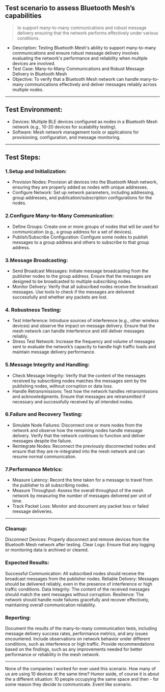 ## Test scenario to assess Bluetooth Mesh’s capabilities 
> to support many-to-many communications and robust message delivery
> ensuring that the network performs effectively under various conditions.


* Description: Testing Bluetooth Mesh's ability to support many-to-many communications and ensure robust message delivery involves evaluating the network's performance and reliability when multiple devices are involved.
* Test Case: Many-to-Many Communications and Robust Message Delivery in Bluetooth Mesh
* Objective:
To verify that a Bluetooth Mesh network can handle many-to-many communications effectively and deliver messages reliably across multiple nodes.

---

## Test Environment:

* Devices: Multiple BLE devices configured as nodes in a Bluetooth Mesh network (e.g., 10-20 devices for scalability testing). 
* Software: Mesh network management tools or applications for provisioning, configuration, and message monitoring.

---

## Test Steps:

### 1.Setup and Initialization:

* Provision Nodes: Provision all devices into the Bluetooth Mesh network, ensuring they are properly added as nodes with unique addresses.
* Configure Network: Set up network parameters, including addressing, group addresses, and publication/subscription configurations for the nodes.

### 2.Configure Many-to-Many Communication:

* Define Groups: Create one or more groups of nodes that will be used for communication (e.g., a group address for a set of devices).
* Publish/Subscribe Configuration: Configure some nodes to publish messages to a group address and others to subscribe to that group address.

### 3.Message Broadcasting:

* Send Broadcast Messages: Initiate message broadcasting from the publisher nodes to the group address. Ensure that the messages are designed to be broadcasted to multiple subscribing nodes.
* Monitor Delivery: Verify that all subscribed nodes receive the broadcast messages. Use tools to check if the messages are delivered successfully and whether any packets are lost.

### 4. Robustness Testing:

* Test Interference: Introduce sources of interference (e.g., other wireless devices) and observe the impact on message delivery. Ensure that the mesh network can handle interference and still deliver messages reliably.
* Stress Test Network: Increase the frequency and volume of messages sent to evaluate the network’s capacity to handle high traffic loads and maintain message delivery performance.

### 5.Message Integrity and Handling:

* Check Message Integrity: Verify that the content of the messages received by subscribing nodes matches the messages sent by the publishing nodes, without corruption or data loss.
* Handle Retransmissions: Test how the network handles retransmissions and acknowledgments. Ensure that messages are retransmitted if necessary and successfully received by all intended nodes.

### 6.Failure and Recovery Testing:

* Simulate Node Failures: Disconnect one or more nodes from the network and observe how the remaining nodes handle message delivery. Verify that the network continues to function and deliver messages despite the failure.
* Reintegrate Nodes: Reconnect the previously disconnected nodes and ensure that they are re-integrated into the mesh network and can resume normal communication.

### 7.Performance Metrics:

* Measure Latency: Record the time taken for a message to travel from the publisher to all subscribing nodes.
* Measure Throughput: Assess the overall throughput of the mesh network by measuring the number of messages delivered per unit of time.
* Track Packet Loss: Monitor and document any packet loss or failed message deliveries.

---

### Cleanup:

Disconnect Devices: Properly disconnect and remove devices from the Bluetooth Mesh network after testing.
Clear Logs: Ensure that any logging or monitoring data is archived or cleared.

### Expected Results:
Successful Communication: All subscribed nodes should receive the broadcast messages from the publisher nodes.
Reliable Delivery: Messages should be delivered reliably, even in the presence of interference or high traffic conditions.
Data Integrity: The content of the received messages should match the sent messages without corruption.
Resilience: The network should handle node failures gracefully and recover effectively, maintaining overall communication reliability.

### Reporting:
Document the results of the many-to-many communication tests, including message delivery success rates, performance metrics, and any issues encountered.
Include observations on network behavior under different conditions, such as interference or high traffic.
Provide recommendations based on the findings, such as any improvements needed for better performance or reliability in the mesh network.

---

None of the companies I worked for ever used this scenario. How many of us are using 10 devices at the same time?
Humor aside, of course it is about the a different situation: 10 people occupying the same space
and then - for some reason they decide to communicate. Event like scenario.